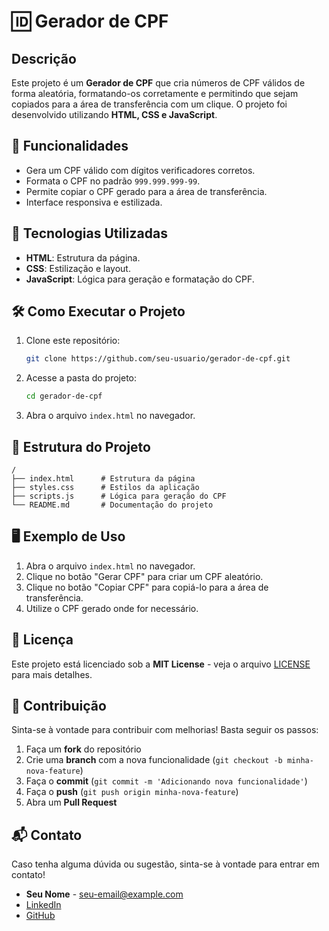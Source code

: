 # 🆔 Gerador de CPF

## Descrição

Este projeto é um **Gerador de CPF** que cria números de CPF válidos de forma aleatória, formatando-os corretamente e permitindo que sejam copiados para a área de transferência com um clique. O projeto foi desenvolvido utilizando **HTML, CSS e JavaScript**.

## 📌 Funcionalidades
- Gera um CPF válido com dígitos verificadores corretos.
- Formata o CPF no padrão `999.999.999-99`.
- Permite copiar o CPF gerado para a área de transferência.
- Interface responsiva e estilizada.

## 🚀 Tecnologias Utilizadas
- **HTML**: Estrutura da página.
- **CSS**: Estilização e layout.
- **JavaScript**: Lógica para geração e formatação do CPF.

## 🛠️ Como Executar o Projeto

1. Clone este repositório:
   ```sh
   git clone https://github.com/seu-usuario/gerador-de-cpf.git
   ```

2. Acesse a pasta do projeto:
   ```sh
   cd gerador-de-cpf
   ```

3. Abra o arquivo `index.html` no navegador.

## 📂 Estrutura do Projeto

```
/
├── index.html      # Estrutura da página
├── styles.css      # Estilos da aplicação
├── scripts.js      # Lógica para geração do CPF
└── README.md       # Documentação do projeto
```

## 🖥️ Exemplo de Uso

1. Abra o arquivo `index.html` no navegador.
2. Clique no botão "Gerar CPF" para criar um CPF aleatório.
3. Clique no botão "Copiar CPF" para copiá-lo para a área de transferência.
4. Utilize o CPF gerado onde for necessário.

## 📜 Licença
Este projeto está licenciado sob a **MIT License** - veja o arquivo [LICENSE](LICENSE) para mais detalhes.

## 🤝 Contribuição
Sinta-se à vontade para contribuir com melhorias! Basta seguir os passos:
1. Faça um **fork** do repositório
2. Crie uma **branch** com a nova funcionalidade (`git checkout -b minha-nova-feature`)
3. Faça o **commit** (`git commit -m 'Adicionando nova funcionalidade'`)
4. Faça o **push** (`git push origin minha-nova-feature`)
5. Abra um **Pull Request**

## 📬 Contato
Caso tenha alguma dúvida ou sugestão, sinta-se à vontade para entrar em contato!

- **Seu Nome** - [seu-email@example.com](mailto:seu-email@example.com)
- [LinkedIn](https://linkedin.com/in/seu-perfil)
- [GitHub](https://github.com/seu-usuario)


